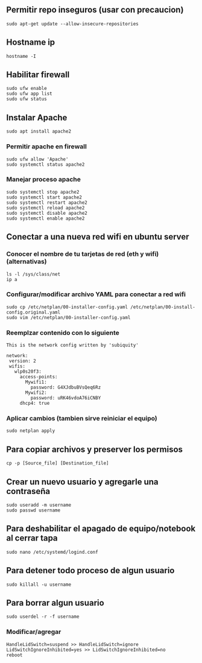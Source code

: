 ## Permitir repo inseguros (usar con precaucion)
```
sudo apt-get update --allow-insecure-repositories
```
## Hostname ip
```
hostname -I
```
## Habilitar firewall
```
sudo ufw enable
sudo ufw app list
sudo ufw status
```
## Instalar Apache
```
sudo apt install apache2
```
### Permitir apache en firewall
```
sudo ufw allow 'Apache'
sudo systemctl status apache2
```
### Manejar proceso apache
```
sudo systemctl stop apache2
sudo systemctl start apache2
sudo systemctl restart apache2
sudo systemctl reload apache2
sudo systemctl disable apache2
sudo systemctl enable apache2
```

## Conectar a una nueva red wifi en ubuntu server
### Conocer el nombre de tu tarjetas de red (eth y wifi)(alternativas)
```
ls -l /sys/class/net
ip a
```
### Configurar/modificar archivo YAML para conectar a red wifi
```
sudo cp /etc/netplan/00-installer-config.yaml /etc/netplan/00-install-config.original.yaml
sudo vim /etc/netplan/00-installer-config.yaml
```
### Reemplzar contenido con lo siguiente
```
This is the network config written by 'subiquity'

network:
 version: 2 
 wifis:
   wlp0s20f3:
     access-points:
       Mywifi1:
         password: G4XJdbuBVsQeq6Rz
       Mywifi2:
         password: uRK46vdoA76iCNBY
     dhcp4: true
```
### Aplicar cambios (tambien sirve reiniciar el equipo)
```
sudo netplan apply
```
## Para copiar archivos y preserver los permisos
```
cp -p [Source_file] [Destination_file]
```
## Crear un nuevo usuario y agregarle una contraseña
```
sudo useradd -m username
sudo passwd username
```
## Para deshabilitar el apagado de equipo/notebook al cerrar tapa
```
sudo nano /etc/systemd/logind.conf
```
## Para detener todo proceso de algun usuario
```
sudo killall -u username
```
## Para borrar algun usuario 
```
sudo userdel -r -f username
```
### Modificar/agregar
```
HandleLidSwitch=suspend >> HandleLidSwitch=ignore
LidSwitchIgnoreInhibited=yes >> LidSwitchIgnoreInhibited=no
reboot
```
